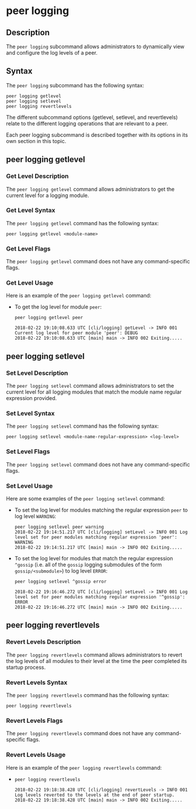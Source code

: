 # peer logging
## Description

The `peer logging` subcommand allows administrators to dynamically view and
configure the log levels of a peer.

## Syntax

The `peer logging` subcommand has the following syntax:

```
peer logging getlevel
peer logging setlevel
peer logging revertlevels
```

The different subcommand options (getlevel, setlevel, and revertlevels) relate
to the different logging operations that are relevant to a peer.

Each peer logging subcommand is described together with its options in its own
section in this topic.

## peer logging getlevel

### Get Level Description

The `peer logging getlevel` command allows administrators to get the current
level for a logging module.

### Get Level Syntax

The `peer logging getlevel` command has the following syntax:

```
peer logging getlevel <module-name>
```

### Get Level Flags

The `peer logging getlevel` command does not have any command-specific flags.

### Get Level Usage

Here is an example of the `peer logging getlevel` command:

  * To get the log level for module `peer`:

    ```
    peer logging getlevel peer

    2018-02-22 19:10:08.633 UTC [cli/logging] getLevel -> INFO 001 Current log level for peer module 'peer': DEBUG
    2018-02-22 19:10:08.633 UTC [main] main -> INFO 002 Exiting.....

    ```

## peer logging setlevel

### Set Level Description

The `peer logging setlevel` command allows administrators to set the current
level for all logging modules that match the module name regular expression
provided.

### Set Level Syntax

The `peer logging setlevel` command has the following syntax:

```
peer logging setlevel <module-name-regular-expression> <log-level>
```

### Set Level Flags

The `peer logging setlevel` command does not have any command-specific flags.

### Set Level Usage

Here are some examples of the `peer logging setlevel` command:

  * To set the log level for modules matching the regular expression `peer` to
    log level `WARNING`:

    ```
    peer logging setlevel peer warning
    2018-02-22 19:14:51.217 UTC [cli/logging] setLevel -> INFO 001 Log level set for peer modules matching regular expression 'peer': WARNING
    2018-02-22 19:14:51.217 UTC [main] main -> INFO 002 Exiting.....

    ```

  * To set the log level for modules that match the regular expression `^gossip`
    (i.e. all of the `gossip` logging submodules of the form
    `gossip/<submodule>`) to log level `ERROR`:

    ```
    peer logging setlevel ^gossip error

    2018-02-22 19:16:46.272 UTC [cli/logging] setLevel -> INFO 001 Log level set for peer modules matching regular expression '^gossip': ERROR
    2018-02-22 19:16:46.272 UTC [main] main -> INFO 002 Exiting.....
    ```

## peer logging revertlevels

### Revert Levels Description

The `peer logging revertlevels` command allows administrators to revert the
log levels of all modules to their level at the time the peer completed its
startup process.

### Revert Levels Syntax

The `peer logging revertlevels` command has the following syntax:

```
peer logging revertlevels
```

### Revert Levels Flags

The `peer logging revertlevels` command does not have any command-specific
flags.

### Revert Levels Usage

Here is an example of the `peer logging revertlevels` command:

  * ```
    peer logging revertlevels

    2018-02-22 19:18:38.428 UTC [cli/logging] revertLevels -> INFO 001 Log levels reverted to the levels at the end of peer startup.
    2018-02-22 19:18:38.428 UTC [main] main -> INFO 002 Exiting.....

    ```
